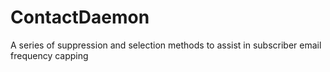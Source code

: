 # ContactDaemon
A series of suppression and selection methods to assist in subscriber email frequency capping
